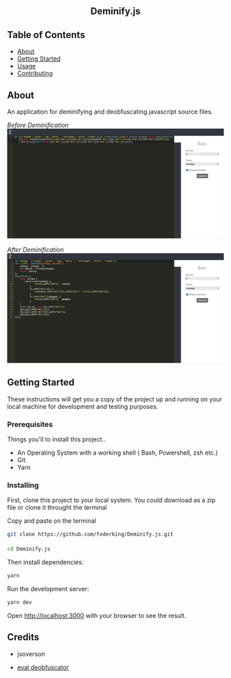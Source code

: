 <h2 align="center">Deminify.js</h2>

## Table of Contents

+ [About](#about)
+ [Getting Started](#getting_started)
+ [Usage](#usage)
+ [Contributing](../CONTRIBUTING.md)

## About <a name = "about"></a>

An application for  deminifying and deobfuscating javascript source files.

*Before Deminification*
![image](example/demin-1.jpg)

*After Deminification*
![image](example/demin-2.jpg)
## Getting Started <a name = "getting_started"></a>

These instructions will get you a copy of the project up and running on your local machine for development and testing purposes.


### Prerequisites

Things you'll to install this project..

+ An Operating System with a working shell ( Bash, Powershell, zsh etc.)
+ Git
+ Yarn

### Installing

First, clone this project to your local system. You could download as a zip file or clone it throught the terminal

Copy and paste on the terminal

```bash
git clone https://github.com/foderking/Deminify.js.git

cd Deminify.js
```

Then install dependencies:

```bash
yarn
```

Run the development server:

```bash
yarn dev
```

Open [http://localhost:3000](http://localhost:3000) with your browser to see the result.

## Credits

+ jsoverson

+ [eval deobfuscator](https://github.com/chris124567/eval-deobfuscator/)